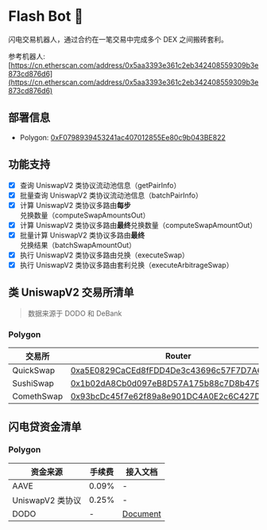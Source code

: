 # Flash Bot 🤖️

闪电交易机器人，通过合约在一笔交易中完成多个 DEX 之间搬砖套利。

参考机器人: [https://cn.etherscan.com/address/0x5aa3393e361c2eb342408559309b3e873cd876d6](https://cn.etherscan.com/address/0x5aa3393e361c2eb342408559309b3e873cd876d6)

## 部署信息

- Polygon: [0xF0798939453241ac407012855Ee80c9b043BE822](https://polygonscan.com/address/0xF0798939453241ac407012855Ee80c9b043BE822)

## 功能支持

- [x] 查询 UniswapV2 类协议流动池信息（getPairInfo）
- [x] 批量查询 UniswapV2 类协议流动池信息（batchPairInfo）
- [x] 计算 UniswapV2 类协议多路由**每步**兑换数量（computeSwapAmountsOut）
- [x] 计算 UniswapV2 类协议多路由**最终**兑换数量（computeSwapAmountOut）
- [x] 批量计算 UniswapV2 类协议多路由**最终**兑换结果（batchSwapAmountOut）
- [x] 执行 UniswapV2 类协议多路由兑换（executeSwap）
- [x] 执行 UniswapV2 类协议多路由套利兑换（executeArbitrageSwap）

## 类 UniswapV2 交易所清单

> 数据来源于 DODO 和 DeBank

### Polygon

|  交易所   | Router  | Factory |
|   ----   |   ----  |  ----   |
| QuickSwap  | [0xa5E0829CaCEd8fFDD4De3c43696c57F7D7A678ff](https://polygonscan.com/address/0xa5E0829CaCEd8fFDD4De3c43696c57F7D7A678ff) | [0x5757371414417b8c6caad45baef941abc7d3ab32](https://polygonscan.com/address/0x5757371414417b8c6caad45baef941abc7d3ab32) |
| SushiSwap  | [0x1b02dA8Cb0d097eB8D57A175b88c7D8b47997506](https://polygonscan.com/address/0x1b02dA8Cb0d097eB8D57A175b88c7D8b47997506) | [0xc35DADB65012eC5796536bD9864eD8773aBc74C4](https://polygonscan.com/address/0xc35DADB65012eC5796536bD9864eD8773aBc74C4) |
| ComethSwap  | [0x93bcDc45f7e62f89a8e901DC4A0E2c6C427D9F25](https://polygonscan.com/address/0x93bcDc45f7e62f89a8e901DC4A0E2c6C427D9F25) | [0x800b052609c355cA8103E06F022aA30647eAd60a](https://polygonscan.com/address/0x800b052609c355cA8103E06F022aA30647eAd60a) |

## 闪电贷资金清单

### Polygon

|  资金来源   | 手续费  | 接入文档 |
|   ----   |   ----  |  ----   |
| AAVE | 0.09% | - |
| UniswapV2 类协议 | 0.25% | - |
| DODO | - | [Document](https://dodoex.github.io/docs/zh/docs/flashSwap) |